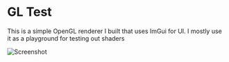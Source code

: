 # GL Test

This is a simple OpenGL renderer I built that uses ImGui for UI.
I mostly use it as a playground for testing out shaders

![Screenshot](data/gl-test-screenshot.png)
